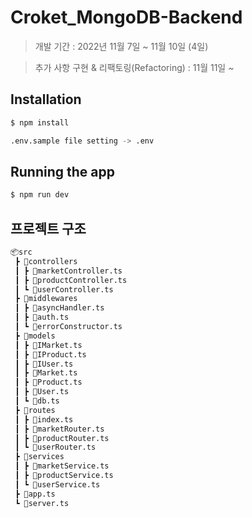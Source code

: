 # Croket_MongoDB-Backend

> 개발 기간 : 2022년 11월 7일 ~ 11월 10일 (4일)

> 추가 사항 구현 & 리팩토링(Refactoring) : 11월 11일 ~

## Installation

```bash
$ npm install
```

```bash
.env.sample file setting -> .env
```

## Running the app

```bash
$ npm run dev
```

## 프로젝트 구조

```bash
📦src
 ┣ 📂controllers
 ┃ ┣ 📜marketController.ts
 ┃ ┣ 📜productController.ts
 ┃ ┗ 📜userController.ts
 ┣ 📂middlewares
 ┃ ┣ 📜asyncHandler.ts
 ┃ ┣ 📜auth.ts
 ┃ ┗ 📜errorConstructor.ts
 ┣ 📂models
 ┃ ┣ 📜IMarket.ts
 ┃ ┣ 📜IProduct.ts
 ┃ ┣ 📜IUser.ts
 ┃ ┣ 📜Market.ts
 ┃ ┣ 📜Product.ts
 ┃ ┣ 📜User.ts
 ┃ ┗ 📜db.ts
 ┣ 📂routes
 ┃ ┣ 📜index.ts
 ┃ ┣ 📜marketRouter.ts
 ┃ ┣ 📜productRouter.ts
 ┃ ┗ 📜userRouter.ts
 ┣ 📂services
 ┃ ┣ 📜marketService.ts
 ┃ ┣ 📜productService.ts
 ┃ ┗ 📜userService.ts
 ┣ 📜app.ts
 ┗ 📜server.ts
```
